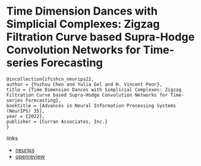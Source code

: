 # Time Dimension Dances with Simplicial Complexes: Zigzag Filtration Curve based Supra-Hodge Convolution Networks for Time-series Forecasting

```
@incollection{zfcshcn_neurips22,
author = {Yuzhou Chen and Yulia Gel and H. Vincent Poor},
title = {Time Dimension Dances with Simplicial Complexes: Zigzag Filtration Curve based Supra-Hodge Convolution Networks for Time-series Forecasting},
booktitle = {Advances in Neural Information Processing Systems (NeurIPS) 35},
year = {2022},
publisher = {Curran Associates, Inc.}
}
```

links
- [neurips](https://nips.cc/Conferences/2022/Schedule?showEvent=53664)
- [openreview](https://openreview.net/forum?id=2Ln-TWxVtf)
